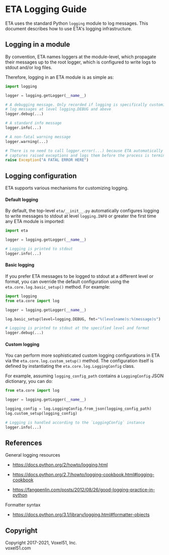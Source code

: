# ETA Logging Guide

ETA uses the standard Python `logging` module to log messages. This document
describes how to use ETA's logging infrastructure.


## Logging in a module

By convention, ETA names loggers at the module-level, which propagate their
messages up to the root logger, which is configured to write logs to stdout
and/or log files.

Therefore, logging in an ETA module is as simple as:

```python
import logging

logger = logging.getLogger(__name__)

# A debugging message. Only recorded if logging is specifically customized to
# log messages at level logging.DEBUG and above
logger.debug(...)

# A standard info message
logger.info(...)

# A non-fatal warning message
logger.warning(...)

# There is no need to call logger.error(...) because ETA automatically
# captures raised exceptions and logs them before the process is terminated
raise Exception("A FATAL ERROR HERE")
```


## Logging configuration

ETA supports various mechanisms for customizing logging.

#### Default logging

By default, the top-level `eta/__init__.py` automatically configures logging
to write messages to stdout at level `logging.INFO` or greater the first time
any ETA module is imported:

```python
import eta

logger = logging.getLogger(__name__)

# Logging is printed to stdout
logger.info(...)
```

#### Basic logging

If you prefer ETA messages to be logged to stdout at a different level or
format, you can override the default configuration using the
`eta.core.log.basic_setup()` method. For example:

```python
import logging
from eta.core import log

logger = logging.getLogger(__name__)

log.basic_setup(level=logging.DEBUG, fmt="%(levelname)s:%(message)s")

# Logging is printed to stdout at the specified level and format
logger.debug(...)
```

#### Custom logging

You can perform more sophisticated custom logging configurations in ETA via
the `eta.core.log.custom_setup()` method. The configuration itself is defined
by instantiating the `eta.core.log.LoggingConfig` class.

For example, assuming `logging_config_path` contains a `LoggingConfig` JSON
dictionary, you can do:

```python
from eta.core import log

logger = logging.getLogger(__name__)

logging_config = log.LoggingConfig.from_json(logging_config_path)
log.custom_setup(logging_config)

# Logging is handled according to the `LoggingConfig` instance
logger.info(...)
```


## References

General logging resources

* https://docs.python.org/2/howto/logging.html

* https://docs.python.org/2.7/howto/logging-cookbook.html#logging-cookbook

* https://fangpenlin.com/posts/2012/08/26/good-logging-practice-in-python

Formatter syntax

* https://docs.python.org/3.1/library/logging.html#formatter-objects


## Copyright

Copyright 2017-2021, Voxel51, Inc.<br>
voxel51.com
